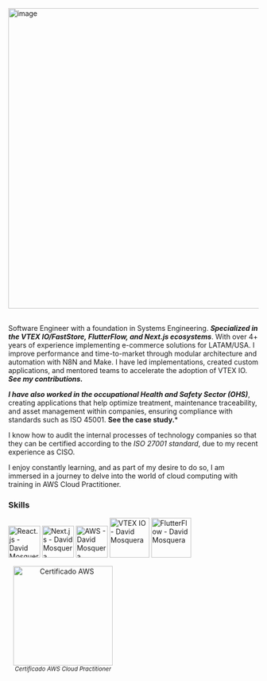 <img width="1121" height="604" alt="image" src="https://github.com/user-attachments/assets/ac42ba8f-5a5c-4cc0-a5c3-a3321612f875" />

<br />
<br />

Software Engineer with a foundation in Systems Engineering. ***Specialized in the VTEX IO/FastStore, FlutterFlow, and Next.js ecosystems***. With over 4+ years of experience implementing e-commerce solutions for LATAM/USA. I improve performance and time-to-market through modular architecture and automation with N8N and Make. I have led implementations, created custom applications, and mentored teams to accelerate the adoption of VTEX IO. ***See my contributions.***

***I have also worked in the occupational Health and Safety Sector (OHS)***, creating applications that help optimize treatment, maintenance traceability, and asset management within companies, ensuring compliance with standards such as ISO 45001. **See the case study.***

I know how to audit the internal processes of technology companies so that they can be certified according to the *ISO 27001 standard*, due to my recent experience as CISO.

I enjoy constantly learning, and as part of my desire to do so, I am immersed in a journey to delve into the world of cloud computing with training in AWS Cloud Practitioner.
<br />

### Skills

<p float="left">
      <img width="64" alt="React.js - David Mosquera" src="https://iconic-api.onrender.com/dark/react" />
      <img width="64" alt="Next.js - David Mosquera" src="https://iconic-api.onrender.com/dark/nextjs" />
      <img width="64" alt="AWS - David Mosquera" src="https://iconic-api.onrender.com/dark/aws" />
      <img width="80" alt="VTEX IO - David Mosquera" src="https://github.com/user-attachments/assets/79854000-2f52-494d-85d2-2d275f74f68f" />
      <img width="80" alt="FlutterFlow - David Mosquera" src="https://github.com/user-attachments/assets/f3907843-95dd-4813-b4ca-86d666510dfb" />


  <figure style="width:220px; margin:0; text-align:center;">
    <img width="200" height="341" alt="Certificado AWS" 
         src="https://github.com/user-attachments/assets/7bbb230e-1ff8-4506-bcc8-87a63975fef9"
         style="max-width:100%; height:auto;" />
    <figcaption><sub><em>Certificado AWS Cloud Practitioner</em></sub></figcaption>
  </figure>
